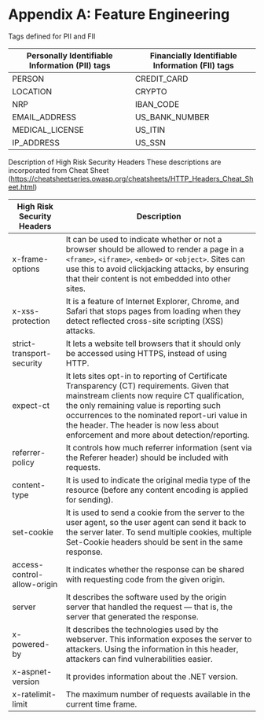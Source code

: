 # Appendix A: Feature Engineering

Tags defined for PII and FII

| **Personally Identifiable Information (PII) tags**  | **Financially Identifiable Information (FII) tags** |
|--------|-----------------------|
| PERSON   | CREDIT_CARD                     |
| LOCATION | CRYPTO                   |
| NRP    | IBAN_CODE                   |
| EMAIL_ADDRESS  | US_BANK_NUMBER                |
| MEDICAL_LICENSE  | US_ITIN                 |
| IP_ADDRESS  | US_SSN                 |

Description of High Risk Security Headers
These descriptions are incorporated from Cheat Sheet (<https://cheatsheetseries.owasp.org/cheatsheets/HTTP_Headers_Cheat_Sheet.html>)

| **High Risk Security Headers**  | **Description** |
|--------|-----------------------|
| x-frame-options   | It can be used to indicate whether or not a browser should be allowed to render a page in a `<frame>`, `<iframe>`, `<embed>` or `<object>`. Sites can use this to avoid clickjacking attacks, by ensuring that their content is not embedded into other sites.                     |
| x-xss-protection | It is a feature of Internet Explorer, Chrome, and Safari that stops pages from loading when they detect reflected cross-site scripting (XSS) attacks. |
| strict-transport-security | It lets a website tell browsers that it should only be accessed using HTTPS, instead of using HTTP. |
| expect-ct | It lets sites opt-in to reporting of Certificate Transparency (CT) requirements. Given that mainstream clients now require CT qualification, the only remaining value is reporting such occurrences to the nominated report-uri value in the header. The header is now less about enforcement and more about detection/reporting. |
| referrer-policy | It controls how much referrer information (sent via the Referer header) should be included with requests. |
| content-type | It is used to indicate the original media type of the resource (before any content encoding is applied for sending). |
| set-cookie | It is used to send a cookie from the server to the user agent, so the user agent can send it back to the server later. To send multiple cookies, multiple Set-Cookie headers should be sent in the same response. |
| access-control-allow-origin | It indicates whether the response can be shared with requesting code from the given origin. |
| server | It describes the software used by the origin server that handled the request — that is, the server that generated the response. |
| x-powered-by | It describes the technologies used by the webserver. This information exposes the server to attackers. Using the information in this header, attackers can find vulnerabilities easier. |
| x-aspnet-version | It provides information about the .NET version. |
| x-ratelimit-limit | The maximum number of requests available in the current time frame. |

